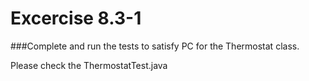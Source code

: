 # Excercise 8.3-1
###Complete and run the tests to satisfy PC for the Thermostat class.

Please check the ThermostatTest.java